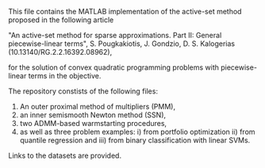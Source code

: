 This file contains the MATLAB implementation of the active-set method proposed in the following article

"An active-set method for sparse approximations. Part II: General piecewise-linear terms", 
S. Pougkakiotis, J. Gondzio, D. S. Kalogerias (10.13140/RG.2.2.16392.08962),

for the solution of convex quadratic programming problems with piecewise-linear terms in the objective.

The repository constists of the following files:

  1) An outer proximal method of multipliers (PMM),
  2) an inner semismooth Newton method (SSN),
  3) two ADMM-based warmstarting procedures,
  4) as well as three problem examples:
      i) from portfolio optimization
      ii) from quantile regression and 
      iii) from binary classification with linear SVMs.

Links to the datasets are provided.
